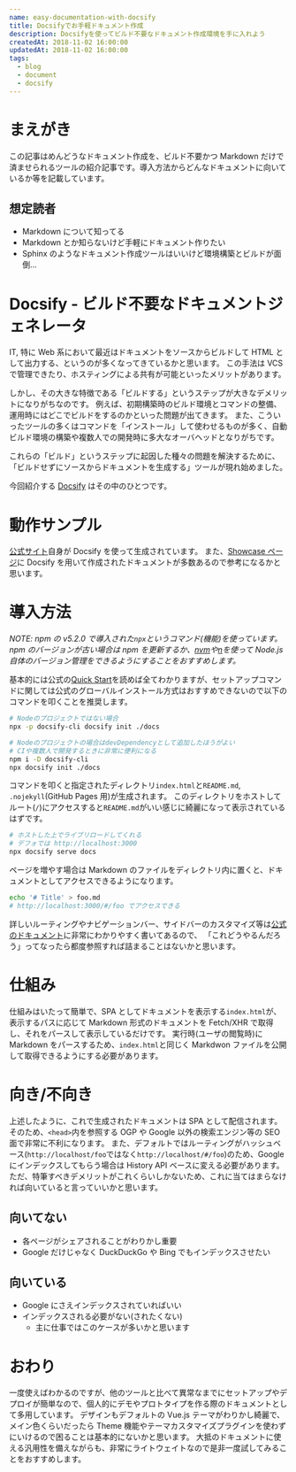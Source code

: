 ```yaml
---
name: easy-documentation-with-docsify
title: Docsifyでお手軽ドキュメント作成
description: Docsifyを使ってビルド不要なドキュメント作成環境を手に入れよう
createdAt: 2018-11-02 16:00:00
updatedAt: 2018-11-02 16:00:00
tags:
  - blog
  - document
  - docsify
---
```


# まえがき

この記事はめんどうなドキュメント作成を、ビルド不要かつ Markdown だけで済ませられるツールの紹介記事です。導入方法からどんなドキュメントに向いているか等を記載しています。

## 想定読者

- Markdown について知ってる
- Markdown とか知らないけど手軽にドキュメント作りたい
- Sphinx のようなドキュメント作成ツールはいいけど環境構築とビルドが面倒...

# Docsify - ビルド不要なドキュメントジェネレータ

IT, 特に Web 系において最近はドキュメントをソースからビルドして HTML として出力する、というのが多くなってきているかと思います。
この手法は VCS で管理できたり、ホスティングによる共有が可能といったメリットがあります。

しかし、その大きな特徴である「ビルドする」というステップが大きなデメリットになりがちなのです。
例えば、初期構築時のビルド環境とコマンドの整備、運用時にはどこでビルドをするのかといった問題が出てきます。
また、こういったツールの多くはコマンドを「インストール」して使わせるものが多く、自動ビルド環境の構築や複数人での開発時に多大なオーバヘッドとなりがちです。

これらの「ビルド」というステップに起因した種々の問題を解決するために、「ビルドせずにソースからドキュメントを生成する」ツールが現れ始めました。

今回紹介する [Docsify](https://github.com/docsifyjs/docsify/) はその中のひとつです。

# 動作サンプル

[公式サイト](https://docsify.js.org/#/)自身が Docsify を使って生成されています。
また、[Showcase ページ](https://docsify.js.org/#/awesome?id=showcase)に Docsify を用いて作成されたドキュメントが多数あるので参考になるかと思います。

# 導入方法

_NOTE: npm の v5.2.0 で導入された`npx`というコマンド(機能)を使っています。npm のバージョンが古い場合は npm を更新するか、[nvm](https://github.com/creationix/nvm)や[n](https://github.com/tj/n)を使って Node.js 自体のバージョン管理をできるようにすることをおすすめします。_

基本的には公式の[Quick Start](https://docsify.js.org/#/quickstart)を読めば全てわかりますが、セットアップコマンドに関しては公式のグローバルインストール方式はおすすめできないので以下のコマンドを叩くことを推奨します。

```sh
# Nodeのプロジェクトではない場合
npx -p docsify-cli docsify init ./docs

# Nodeのプロジェクトの場合はdevDependencyとして追加したほうがよい
# CIや複数人で開発するときに非常に便利になる
npm i -D docsify-cli
npx docsify init ./docs
```

コマンドを叩くと指定されたディレクトリ`index.html`と`README.md`, `.nojekyll`(GitHub Pages 用)が生成されます。
このディレクトリをホストしてルート(`/`)にアクセスすると`README.md`がいい感じに綺麗になって表示されているはずです。

```sh
# ホストした上でライブリロードしてくれる
# デフォでは http://localhost:3000
npx docsify serve docs
```

ページを増やす場合は Markdown のファイルをディレクトリ内に置くと、ドキュメントとしてアクセスできるようになります。

```sh
echo '# Title' > foo.md
# http://localhost:3000/#/foo でアクセスできる
```

詳しいルーティングやナビゲーションバー、サイドバーのカスタマイズ等は[公式のドキュメント](https://docsify.js.org/#/?id=docsify)に非常にわかりやすく書いてあるので、
「これどうやるんだろう」ってなったら都度参照すれば詰まることはないかと思います。

# 仕組み

仕組みはいたって簡単で、SPA としてドキュメントを表示する`index.html`が、表示するパスに応じて Markdown 形式のドキュメントを Fetch/XHR で取得し、それをパースして表示しているだけです。
実行時(ユーザの閲覧時)に Markdown をパースするため、`index.html`と同じく Markdwon ファイルを公開して取得できるようにする必要があります。

# 向き/不向き

上述したように、これで生成されたドキュメントは SPA として配信されます。
そのため、`<head>`内を参照する OGP や Google 以外の検索エンジン等の SEO 面で非常に不利になります。
また、デフォルトではルーティングがハッシュベース(`http://localhost/foo`ではなく`http://localhost/#/foo`)のため、Google にインデックスしてもらう場合は History API ベースに変える必要があります。
ただ、特筆すべきデメリットがこれくらいしかないため、これに当てはまらなければ向いていると言っていいかと思います。

## 向いてない

- 各ページがシェアされることがわりかし重要
- Google だけじゃなく DuckDuckGo や Bing でもインデックスさせたい

## 向いている

- Google にさえインデックスされていればいい
- インデックスされる必要がない(されたくない)
  - 主に仕事ではこのケースが多いかと思います

# おわり

一度使えばわかるのですが、他のツールと比べて異常なまでにセットアップやデプロイが簡単なので、個人的にデモやプロトタイプを作る際のドキュメントとして多用しています。
デザインもデフォルトの Vue.js テーマがわりかし綺麗で、メイン色くらいだったら Theme 機能やテーマカスタマイズプラグインを使わずにいけるので困ることは基本的にないかと思います。
大抵のドキュメントに使える汎用性を備えながらも、非常にライトウェイトなので是非一度試してみることをおすすめします。

